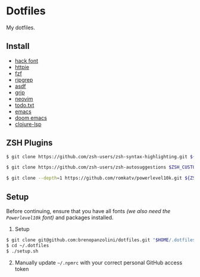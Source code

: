 # Dotfiles

My dotfiles.

## Install

- [hack font](https://sourcefoundry.org/hack/)
- [httpie](https://httpie.org/)
- [fzf](https://github.com/junegunn/fzf)
- [ripgrep](https://github.com/BurntSushi/ripgrep#installation)
- [asdf](https://asdf-vm.com/#/core-manage-asdf-vm)
- [grip](https://github.com/joeyespo/grip#installation)
- [neovim](https://github.com/neovim/neovim/wiki/Installing-Neovim#macos--os-x)
- [todo.txt](https://github.com/todotxt/todo.txt-cli)
- [emacs](https://www.gnu.org/software/emacs/)
- [doom emacs](https://github.com/hlissner/doom-emacs#install)
- [clojure-lsp](https://clojure-lsp.github.io/clojure-lsp/installation/)

## ZSH Plugins

```sh
$ git clone https://github.com/zsh-users/zsh-syntax-highlighting.git ${ZSH_CUSTOM:-~/.oh-my-zsh/custom}/plugins/zsh-syntax-highlighting

$ git clone https://github.com/zsh-users/zsh-autosuggestions $ZSH_CUSTOM/plugins/zsh-autosuggestions

$ git clone --depth=1 https://github.com/romkatv/powerlevel10k.git ${ZSH_CUSTOM:-~/.oh-my-zsh/custom}/themes/powerlevel10k
```

## Setup

Before continuing, ensure that you have all fonts _(we also need the `Powerlevel10k` font)_ and packages installed.

1. Setup

```sh
$ git clone git@github.com:brenopanzolini/dotfiles.git "$HOME/.dotfiles"
$ cd ~/.dotfiles
$ ./setup.sh
```

2. Manually update `~/.npmrc` with your correct personal GitHub access token
